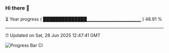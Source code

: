 ### Hi there 👋

⏳ Year progress { ██████████████▁▁▁▁▁▁▁▁▁▁▁▁▁▁▁▁ } 48.91 %

---

⏰ Updated on Sat, 28 Jun 2025 12:47:41 GMT

![Progress Bar CI](https://github.com/ZhaoGui/ZhaoGui/workflows/Progress%20Bar%20CI/badge.svg)

